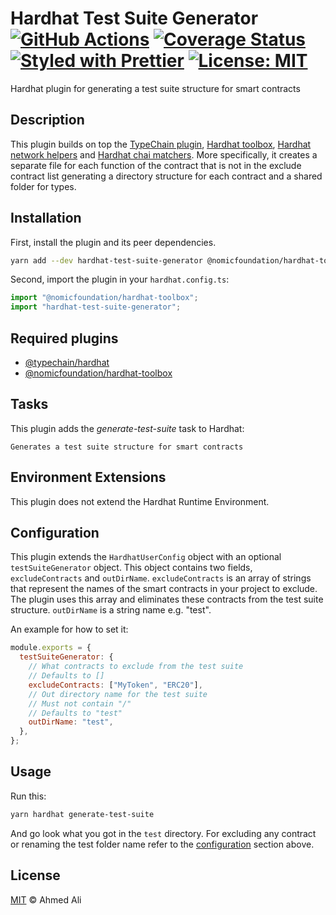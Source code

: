 # Hardhat Test Suite Generator [![GitHub Actions][gha-badge]][gha] [![Coverage Status][coveralls-badge]][coveralls] [![Styled with Prettier][prettier-badge]][prettier] [![License: MIT][license-badge]][license]

[gha]: https://github.com/ahmedali8/hardhat-test-suite-generator/actions
[gha-badge]:
  https://github.com/ahmedali8/hardhat-test-suite-generator/actions/workflows/ci.yml/badge.svg
[coveralls]: https://coveralls.io/github/ahmedali8/hardhat-test-suite-generator
[coveralls-badge]:
  https://coveralls.io/repos/github/ahmedali8/hardhat-test-suite-generator/badge.svg?branch=main
[prettier]: https://prettier.io
[prettier-badge]: https://img.shields.io/badge/Code_Style-Prettier-ff69b4.svg
[license]: https://opensource.org/licenses/MIT
[license-badge]: https://img.shields.io/badge/License-MIT-blue.svg

Hardhat plugin for generating a test suite structure for smart contracts

## Description

This plugin builds on top the
[TypeChain plugin](https://github.com/ethereum-ts/TypeChain/tree/master/packages/hardhat),
[Hardhat toolbox](https://github.com/NomicFoundation/hardhat/tree/main/packages/hardhat-toolbox),
[Hardhat network helpers](https://github.com/NomicFoundation/hardhat/tree/main/packages/hardhat-network-helpers)
and
[Hardhat chai matchers](https://github.com/NomicFoundation/hardhat/tree/main/packages/hardhat-chai-matchers).
More specifically, it creates a separate file for each function of the contract that is not in the
exclude contract list generating a directory structure for each contract and a shared folder for
types.

## Installation

First, install the plugin and its peer dependencies.

```sh
yarn add --dev hardhat-test-suite-generator @nomicfoundation/hardhat-toolbox
```

Second, import the plugin in your `hardhat.config.ts`:

```typescript
import "@nomicfoundation/hardhat-toolbox";
import "hardhat-test-suite-generator";
```

## Required plugins

- [@typechain/hardhat](https://github.com/ethereum-ts/TypeChain/tree/master/packages/hardhat)
- [@nomicfoundation/hardhat-toolbox](https://github.com/NomicFoundation/hardhat/tree/main/packages/hardhat-toolbox)

## Tasks

This plugin adds the _generate-test-suite_ task to Hardhat:

```text
Generates a test suite structure for smart contracts
```

## Environment Extensions

This plugin does not extend the Hardhat Runtime Environment.

## Configuration

This plugin extends the `HardhatUserConfig` object with an optional `testSuiteGenerator` object.
This object contains two fields, `excludeContracts` and `outDirName`. `excludeContracts` is an array
of strings that represent the names of the smart contracts in your project to exclude. The plugin
uses this array and eliminates these contracts from the test suite structure. `outDirName` is a
string name e.g. "test".

An example for how to set it:

```javascript
module.exports = {
  testSuiteGenerator: {
    // What contracts to exclude from the test suite
    // Defaults to []
    excludeContracts: ["MyToken", "ERC20"],
    // Out directory name for the test suite
    // Must not contain "/"
    // Defaults to "test"
    outDirName: "test",
  },
};
```

## Usage

Run this:

```sh
yarn hardhat generate-test-suite
```

And go look what you got in the `test` directory. For excluding any contract or renaming the test
folder name refer to the [configuration](./README.md#configuration) section above.

## License

[MIT](./LICENSE.md) © Ahmed Ali
